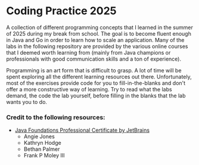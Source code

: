 # Coding Practice 2025
A collection of different programming concepts that I learned in the summer of 2025 during my break from school. The goal is to become fluent enough in Java and Go in order to learn how to scale an application. Many of the labs in the following repository are provided by the various online courses that I deemed worth learning from (mainly from Java champions or professionals with good communication skills and a ton of experience).

Programming is an art form that is difficult to grasp. A lot of time will be spent exploring all the different learning resources out there. Unfortunately, most of the exercises provide code for you to fill-in-the-blanks and don't offer a more constructive way of learning. Try to read what the labs demand, the code the lab yourself, before filling in the blanks that the lab wants you to do. 

### Credit to the following resources:
- [Java Foundations Professional Certificate by JetBrains](https://www.linkedin.com/learning/paths/java-foundations-professional-certificate-by-jetbrains?u=2045532)
    - Angie Jones
    - Kathryn Hodge
    - Bethan Palmer
    - Frank P Moley III
